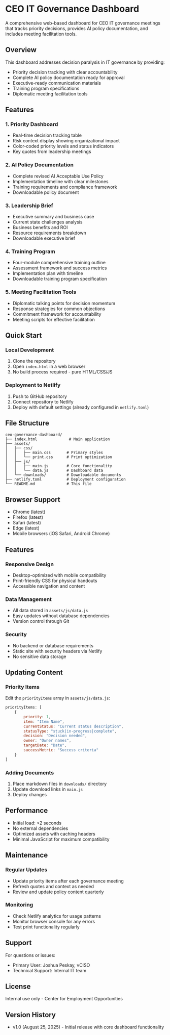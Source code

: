 # CEO IT Governance Dashboard

A comprehensive web-based dashboard for CEO IT governance meetings that tracks priority decisions, provides AI policy documentation, and includes meeting facilitation tools.

## Overview

This dashboard addresses decision paralysis in IT governance by providing:
- Priority decision tracking with clear accountability
- Complete AI policy documentation ready for approval
- Executive-ready communication materials
- Training program specifications
- Diplomatic meeting facilitation tools

## Features

### 1. Priority Dashboard
- Real-time decision tracking table
- Risk context display showing organizational impact
- Color-coded priority levels and status indicators
- Key quotes from leadership meetings

### 2. AI Policy Documentation
- Complete revised AI Acceptable Use Policy
- Implementation timeline with clear milestones
- Training requirements and compliance framework
- Downloadable policy document

### 3. Leadership Brief
- Executive summary and business case
- Current state challenges analysis
- Business benefits and ROI
- Resource requirements breakdown
- Downloadable executive brief

### 4. Training Program
- Four-module comprehensive training outline
- Assessment framework and success metrics
- Implementation plan with timeline
- Downloadable training program specification

### 5. Meeting Facilitation Tools
- Diplomatic talking points for decision momentum
- Response strategies for common objections
- Commitment framework for accountability
- Meeting scripts for effective facilitation

## Quick Start

### Local Development
1. Clone the repository
2. Open `index.html` in a web browser
3. No build process required - pure HTML/CSS/JS

### Deployment to Netlify
1. Push to GitHub repository
2. Connect repository to Netlify
3. Deploy with default settings (already configured in `netlify.toml`)

## File Structure

```
ceo-governance-dashboard/
├── index.html              # Main application
├── assets/
│   ├── css/
│   │   ├── main.css       # Primary styles
│   │   └── print.css      # Print optimization
│   ├── js/
│   │   ├── main.js        # Core functionality
│   │   └── data.js        # Dashboard data
│   └── downloads/         # Downloadable documents
├── netlify.toml           # Deployment configuration
└── README.md              # This file
```

## Browser Support

- Chrome (latest)
- Firefox (latest)
- Safari (latest)
- Edge (latest)
- Mobile browsers (iOS Safari, Android Chrome)

## Features

### Responsive Design
- Desktop-optimized with mobile compatibility
- Print-friendly CSS for physical handouts
- Accessible navigation and content

### Data Management
- All data stored in `assets/js/data.js`
- Easy updates without database dependencies
- Version control through Git

### Security
- No backend or database requirements
- Static site with security headers via Netlify
- No sensitive data storage

## Updating Content

### Priority Items
Edit the `priorityItems` array in `assets/js/data.js`:
```javascript
priorityItems: [
    {
        priority: 1,
        item: "Item Name",
        currentStatus: "Current status description",
        statusType: "stuck|in-progress|complete",
        decision: "Decision needed",
        owner: "Owner names",
        targetDate: "Date",
        successMetric: "Success criteria"
    }
]
```

### Adding Documents
1. Place markdown files in `downloads/` directory
2. Update download links in `main.js`
3. Deploy changes

## Performance

- Initial load: <2 seconds
- No external dependencies
- Optimized assets with caching headers
- Minimal JavaScript for maximum compatibility

## Maintenance

### Regular Updates
- Update priority items after each governance meeting
- Refresh quotes and context as needed
- Review and update policy content quarterly

### Monitoring
- Check Netlify analytics for usage patterns
- Monitor browser console for any errors
- Test print functionality regularly

## Support

For questions or issues:
- Primary User: Joshua Peskay, vCISO
- Technical Support: Internal IT team

## License

Internal use only - Center for Employment Opportunities

## Version History

- v1.0 (August 25, 2025) - Initial release with core dashboard functionality